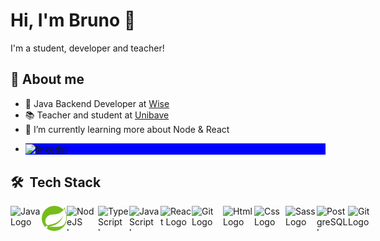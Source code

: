 # Hi, I'm Bruno 👋

I'm a student, developer and teacher!

## 🚀 About me
- 💼 Java Backend Developer at <a href="https://www.wises.com.br/" target="_blank">Wise</a>
- 📚 Teacher and student at <a href="https://unibave.net/" target="_blank">Unibave</a>
- 🌱 I’m currently learning more about Node & React 
- <p align="left" style="background:blue">
    <a href="https://www.linkedin.com/in/bruno-cardozo-pereira-561b31196/" target="_blank">
      <img align="center" src="https://img.shields.io/badge/-LinkedIn-05122A?style=for-the-badge&logo=linkedin&logoColor=0d1117&color=fff" alt="linkedin"/>
    </a>
  </p>


## 🛠 &nbsp;Tech Stack
<div style="display: flex">
  <br>
  <img align="center" alt="Java Logo" height="40" width="50" src="https://icongr.am/devicon/java-original.svg?size=128&color=currentColor">
  <img align="center" alt="Spring Logo" height="40" width="50" src="https://raw.githubusercontent.com/devicons/devicon/master/icons/spring/spring-original.svg" >
  <img align="center" alt="NodeJS Logo" height="40" width="50" src="https://icongr.am/devicon/nodejs-original.svg" >
  <img align="center" alt="TypeScript Logo" height="40" width="50" src="https://icongr.am/devicon/typescript-plain.svg?size=128&color=currentColor">
  <img align="center" alt="JavaScript Logo" height="40" width="50" src="https://icongr.am/devicon/javascript-original.svg?size=128&color=currentColor">
  <img align="center" alt="React Logo" height="40" width="50" src="https://icongr.am/devicon/react-original.svg?size=128&color=currentColor">
  <img align="center" alt="Git Logo" height="40" width="50" src="https://icongr.am/devicon/angularjs-plain.svg?size=128&color=a6120d" >
  <img align="center" alt="Html Logo" height="40" width="50" src="https://icongr.am/devicon/html5-original.svg?size=128&color=currentColor">
  <img align="center" alt="Css Logo" height="40" width="50" src="https://icongr.am/devicon/css3-original.svg?size=128&color=currentColor">
  <img align="center" alt="Sass Logo" height="40" width="50" src="https://icongr.am/devicon/sass-original.svg?size=128&color=ffffff">
  <img align="center" alt="PostgreSQL Logo" height="40" width="50" src="https://icongr.am/devicon/postgresql-original.svg" >
  <img align="center" alt="Git Logo" height="40" width="50" src="https://icongr.am/devicon/git-original.svg" >
</div>
